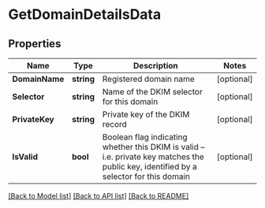 # GetDomainDetailsData

## Properties

Name | Type | Description | Notes
------------ | ------------- | ------------- | -------------
**DomainName** | **string** | Registered domain name | [optional] 
**Selector** | **string** | Name of the DKIM selector for this domain | [optional] 
**PrivateKey** | **string** | Private key of the DKIM record | [optional] 
**IsValid** | **bool** | Boolean flag indicating whether this DKIM is valid – i.e. private key matches the public key, identified by a selector for this domain | [optional] 

[[Back to Model list]](../README.md#documentation-for-models) [[Back to API list]](../README.md#documentation-for-api-endpoints) [[Back to README]](../README.md)


